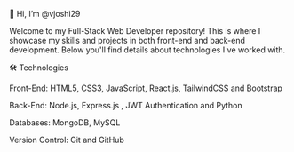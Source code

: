 👋 Hi, I’m @vjoshi29

Welcome to my Full-Stack Web Developer repository! This is where I showcase my skills and projects in both front-end and back-end development.
Below you'll find details about technologies I've worked with.
 
🛠 Technologies

Front-End:
HTML5, CSS3, JavaScript, React.js, TailwindCSS and Bootstrap

Back-End:
Node.js, Express.js , JWT Authentication and Python

Databases:
MongoDB, MySQL

Version Control:
Git and GitHub
